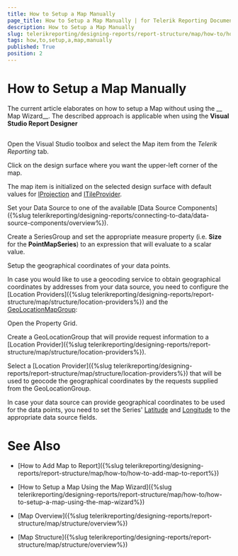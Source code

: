 ```yaml
---
title: How to Setup a Map Manually
page_title: How to Setup a Map Manually | for Telerik Reporting Documentation
description: How to Setup a Map Manually
slug: telerikreporting/designing-reports/report-structure/map/how-to/how-to-setup-a-map-manually
tags: how,to,setup,a,map,manually
published: True
position: 2
---
```


# How to Setup a Map Manually



The current article elaborates on how to setup a Map without using the __ Map Wizard__. The described approach is
        applicable when using the __Visual Studio Report Designer__

## 

Open the Visual Studio toolbox and select the Map item from the *Telerik Reporting* tab.
                

Click on the design surface where you want the upper-left corner of the map.
                

The map item is initialized on the selected design surface with default values for
                  [IProjection](/reporting/api/Telerik.Reporting.IProjection)
                  and [ITileProvider](/reporting/api/Telerik.Reporting.ITileProvider).
                

Set your Data Source to one of the available [Data Source Components]({%slug telerikreporting/designing-reports/connecting-to-data/data-source-components/overview%}).
                

Create a SeriesGroup and set the appropriate measure property (i.e. __Size__ for the __PointMapSeries__)
                  to an expression that will evaluate to a scalar value.
                

Setup the geographical coordinates of your data points.

In case you would like to use a geocoding service to obtain geographical coordinates by addresses from your data source,
                      you need to configure the [Location Providers]({%slug telerikreporting/designing-reports/report-structure/map/structure/location-providers%}) and the
                      [GeoLocationMapGroup](/reporting/api/Telerik.Reporting.GeoLocationMapGroup):
                    

Open the Property Grid.

Create a GeoLocationGroup that will provide request information to a [Location Provider]({%slug telerikreporting/designing-reports/report-structure/map/structure/location-providers%}).
                          

Select a [Location Provider]({%slug telerikreporting/designing-reports/report-structure/map/structure/location-providers%}) that will be used to geocode the geographical coordinates by the requests supplied from the GeoLocationGroup.
                          

In case your data source can provide geographical coordinates to be used for the data points,
                      you need to set the Series' [Latitude](/reporting/api/Telerik.Reporting.PointMapSeries#collapsible-Telerik_Reporting_PointMapSeries_Latitude) and
                      [Longitude](/reporting/api/Telerik.Reporting.PointMapSeries#collapsible-Telerik_Reporting_PointMapSeries_Longitude) to the appropriate data source fields.

                    

# See Also


 * [How to Add Map to Report]({%slug telerikreporting/designing-reports/report-structure/map/how-to/how-to-add-map-to-report%})

 * [How to Setup a Map Using the Map Wizard]({%slug telerikreporting/designing-reports/report-structure/map/how-to/how-to-setup-a-map-using-the-map-wizard%})

 * [Map Overview]({%slug telerikreporting/designing-reports/report-structure/map/structure/overview%})

 * [Map Structure]({%slug telerikreporting/designing-reports/report-structure/map/structure/overview%})
